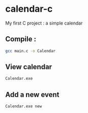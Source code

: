 # calendar-c
My first C project : a simple calendar

## Compile :
```bash
gcc main.c -o Calendar
```

## View calendar
```bash
Calendar.exe
```

## Add a new event
```bash
Calendar.exe new
```
